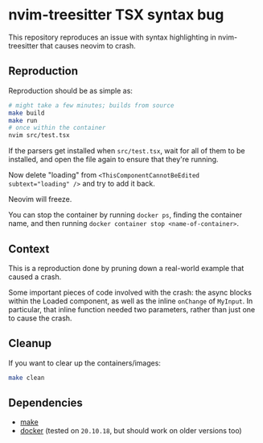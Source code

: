 # nvim-treesitter TSX syntax bug

This repository reproduces an issue with syntax highlighting in nvim-treesitter that causes neovim to crash.

## Reproduction

Reproduction should be as simple as:

```bash
# might take a few minutes; builds from source
make build
make run
# once within the container
nvim src/test.tsx
```

If the parsers get installed when `src/test.tsx`, wait for all of them to be installed, and open the file again to ensure that they're running.

Now delete "loading" from `<ThisComponentCannotBeEdited subtext="loading" />` and try to add it back.

Neovim will freeze.

You can stop the container by running `docker ps`, finding the container name, and then running `docker container stop <name-of-container>`.

## Context

This is a reproduction done by pruning down a real-world example that caused a crash.

Some important pieces of code involved with the crash: the async blocks within the Loaded component, as well as the inline `onChange` of `MyInput`. In particular, that inline function needed two parameters, rather than just one to cause the crash.

## Cleanup

If you want to clear up the containers/images:

```bash
make clean
```

## Dependencies
* [make](https://www.gnu.org/software/make/)
* [docker](https://docs.docker.com/install/) (tested on `20.10.18`, but should work on older versions too)

